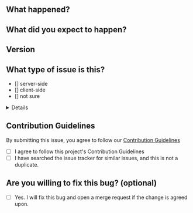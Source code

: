 <!-- 💖 Thanks for taking the time to fill out this bug report!
💁 Having trouble with deployment? [Ask the support chat.](https://matrix.to/#/#firefish-community:nitro.chat)
🔒 Found a security vulnerability? [Please disclose it responsibly.](https://firefish.dev/firefish/firefish/-/blob/develop/SECURITY.md)
🤝 By submitting this issue, you agree to follow our [Contribution Guidelines.](https://firefish.dev/firefish/firefish/-/blob/develop/CONTRIBUTING.md) -->

## What happened? <!-- Please give us a brief description of what happened. -->

## What did you expect to happen? <!-- Please give us a brief description of what you expected to happen. -->

## Version <!-- What version of firefish is your instance running? You can find this by clicking your instance's logo at the bottom left and then clicking instance information. -->

## What type of issue is this? <!-- If this happens on your device and has to do with the user interface, it's client-side. If this happens on either with the API or the backend, or you got a server-side error in the client, it's server-side. -->

- [] server-side
- [] client-side
- [] not sure

<details>

### Instance <!-- What instance of firefish are you using? -->

### What browser are you using? (client-side issues only)

### What operating system are you using? (client-side issues only)

### How do you deploy Firefish on your server? (server-side issues only)

### What operating system are you using? (Server-side issues only)

### Relevant log output <!-- Please copy and paste any relevant log output. You can find your log by inspecting the page, and going to the "console" tab. -->

</details>

## Contribution Guidelines
By submitting this issue, you agree to follow our [Contribution Guidelines](https://firefish.dev/firefish/firefish/-/blob/develop/CONTRIBUTING.md)
- [ ] I agree to follow this project's Contribution Guidelines
- [ ] I have searched the issue tracker for similar issues, and this is not a duplicate.

## Are you willing to fix this bug? (optional)
- [ ] Yes. I will fix this bug and open a merge request if the change is agreed upon.
